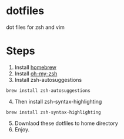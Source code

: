 # dotfiles
dot files for zsh and vim 

# Steps
1. Install [homebrew](https://brew.sh)
2. Install [oh-my-zsh](https://ohmyz.sh)
3. Install zsh-autosuggestions

```brew install zsh-autosuggestions```

4. Then install zsh-syntax-highlighting

```brew install zsh-syntax-highlighting```

5. Downlaod these dotfiles to home directory 
6. Enjoy. 
